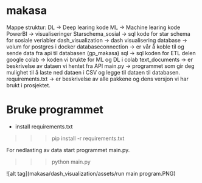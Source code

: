 # makasa


Mappe struktur:
DL -> Deep learing kode
ML -> Machine learing kode
PowerBI -> visualiseringer 
Starschema_sosial -> sql kode for star schema for sosiale veriabler 
dash_visualization -> dash visualisering
database -> volum for postgres i docker
databaseconnection -> er vår å koble til og sende data fra api til databasen (gp_makasa)
sql -> sql koden for ETL delen
google colab -> koden vi brukte for ML og DL i colab
text_documents -> er beskrivelse av dataen vi hentet fra API
main.py -> programmet som gir deg mulighet til å laste ned dataen i CSV og legge til dataen til databasen.
requirements.txt -> er beskrivelse av alle pakkene og dens versjon vi har brukt i prosjektet. 


# Bruke programmet

- install requirements.txt
>>> pip install -r requirements.txt

For nedlasting av data start programmet main.py. 
>>> python main.py

![alt tag](makasa/dash_visualization/assets/run main program.PNG)
